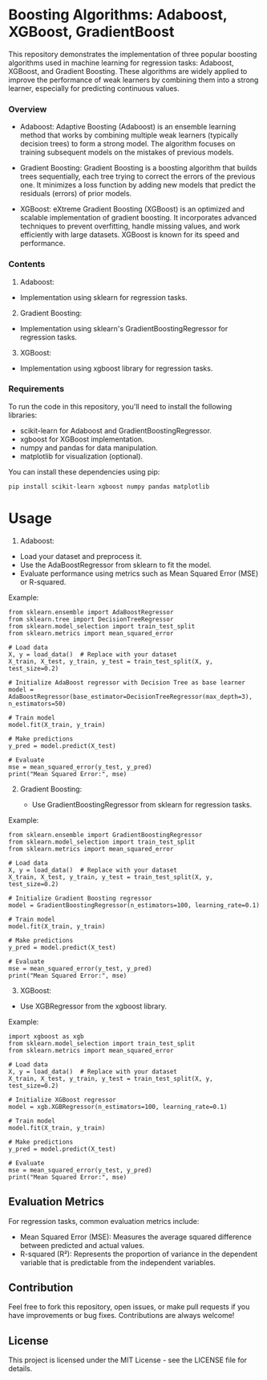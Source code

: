 # Boosting Algorithms: Adaboost, XGBoost, GradientBoost
This repository demonstrates the implementation of three popular boosting algorithms used in machine learning for regression tasks: Adaboost, XGBoost, and Gradient Boosting. These algorithms are widely applied to improve the performance of weak learners by combining them into a strong learner, especially for predicting continuous values.

### Overview
- Adaboost: Adaptive Boosting (Adaboost) is an ensemble learning method that works by combining multiple weak learners (typically decision trees) to form a strong model. The algorithm focuses on training subsequent models on the mistakes of previous models.

- Gradient Boosting: Gradient Boosting is a boosting algorithm that builds trees sequentially, each tree trying to correct the errors of the previous one. It minimizes a loss function by adding new models that predict the residuals (errors) of prior models.

- XGBoost: eXtreme Gradient Boosting (XGBoost) is an optimized and scalable implementation of gradient boosting. It incorporates advanced techniques to prevent overfitting, handle missing values, and work efficiently with large datasets. XGBoost is known for its speed and performance.

### Contents
1. Adaboost:
- Implementation using sklearn for regression tasks.

2. Gradient Boosting:
- Implementation using sklearn's GradientBoostingRegressor for regression tasks.

3. XGBoost:
- Implementation using xgboost library for regression tasks.

### Requirements
To run the code in this repository, you'll need to install the following libraries:

- scikit-learn for Adaboost and GradientBoostingRegressor.
- xgboost for XGBoost implementation.
- numpy and pandas for data manipulation.
- matplotlib for visualization (optional).

You can install these dependencies using pip:

    pip install scikit-learn xgboost numpy pandas matplotlib

# Usage
  1. Adaboost:

  - Load your dataset and preprocess it.
  - Use the AdaBoostRegressor from sklearn to fit the model.
  - Evaluate performance using metrics such as Mean Squared Error (MSE) or R-squared.

  Example:
  
    from sklearn.ensemble import AdaBoostRegressor
    from sklearn.tree import DecisionTreeRegressor
    from sklearn.model_selection import train_test_split
    from sklearn.metrics import mean_squared_error

    # Load data
    X, y = load_data()  # Replace with your dataset
    X_train, X_test, y_train, y_test = train_test_split(X, y, test_size=0.2)

    # Initialize AdaBoost regressor with Decision Tree as base learner
    model = AdaBoostRegressor(base_estimator=DecisionTreeRegressor(max_depth=3), n_estimators=50)

    # Train model
    model.fit(X_train, y_train)

    # Make predictions
    y_pred = model.predict(X_test)

    # Evaluate
    mse = mean_squared_error(y_test, y_pred)
    print("Mean Squared Error:", mse)

  2. Gradient Boosting:

     - Use GradientBoostingRegressor from sklearn for regression tasks.
    
  Example:
  
    from sklearn.ensemble import GradientBoostingRegressor
    from sklearn.model_selection import train_test_split
    from sklearn.metrics import mean_squared_error

    # Load data
    X, y = load_data()  # Replace with your dataset
    X_train, X_test, y_train, y_test = train_test_split(X, y, test_size=0.2)

    # Initialize Gradient Boosting regressor
    model = GradientBoostingRegressor(n_estimators=100, learning_rate=0.1)

    # Train model
    model.fit(X_train, y_train)

    # Make predictions
    y_pred = model.predict(X_test)

    # Evaluate
    mse = mean_squared_error(y_test, y_pred)
    print("Mean Squared Error:", mse)

  3. XGBoost:

   - Use XGBRegressor from the xgboost library.

  Example:

    import xgboost as xgb
    from sklearn.model_selection import train_test_split
    from sklearn.metrics import mean_squared_error

    # Load data
    X, y = load_data()  # Replace with your dataset
    X_train, X_test, y_train, y_test = train_test_split(X, y, test_size=0.2)

    # Initialize XGBoost regressor
    model = xgb.XGBRegressor(n_estimators=100, learning_rate=0.1)

    # Train model
    model.fit(X_train, y_train)

    # Make predictions
    y_pred = model.predict(X_test)

    # Evaluate
    mse = mean_squared_error(y_test, y_pred)
    print("Mean Squared Error:", mse)

## Evaluation Metrics

For regression tasks, common evaluation metrics include:

  - Mean Squared Error (MSE): Measures the average squared difference between predicted and actual values.
  - R-squared (R²): Represents the proportion of variance in the dependent variable that is predictable from the independent variables.

## Contribution

Feel free to fork this repository, open issues, or make pull requests if you have improvements or bug fixes. Contributions are always welcome!

## License

This project is licensed under the MIT License - see the LICENSE file for details.














